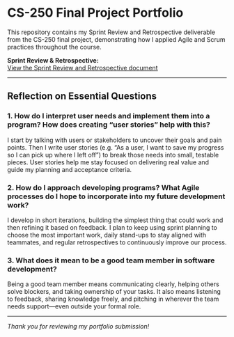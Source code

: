 # CS-250 Final Project Portfolio

This repository contains my Sprint Review and Retrospective deliverable from the CS-250 final project, demonstrating how I applied Agile and Scrum practices throughout the course.

**Sprint Review & Retrospective:**  
[View the Sprint Review and Retrospective document](./Sprint_Review_and_Retrospective.pdf)

---

## Reflection on Essential Questions

### 1. How do I interpret user needs and implement them into a program? How does creating “user stories” help with this?  
I start by talking with users or stakeholders to uncover their goals and pain points. Then I write user stories (e.g. “As a user, I want to save my progress so I can pick up where I left off”) to break those needs into small, testable pieces. User stories help me stay focused on delivering real value and guide my planning and acceptance criteria.

### 2. How do I approach developing programs? What Agile processes do I hope to incorporate into my future development work?  
I develop in short iterations, building the simplest thing that could work and then refining it based on feedback. I plan to keep using sprint planning to choose the most important work, daily stand-ups to stay aligned with teammates, and regular retrospectives to continuously improve our process.

### 3. What does it mean to be a good team member in software development?  
Being a good team member means communicating clearly, helping others solve blockers, and taking ownership of your tasks. It also means listening to feedback, sharing knowledge freely, and pitching in wherever the team needs support—even outside your formal role.

---

*Thank you for reviewing my portfolio submission!*  
